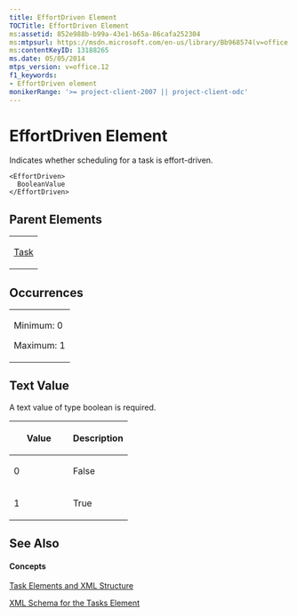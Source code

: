 ```yaml
---
title: EffortDriven Element
TOCTitle: EffortDriven Element
ms:assetid: 852e988b-b99a-43e1-b65a-86cafa252304
ms:mtpsurl: https://msdn.microsoft.com/en-us/library/Bb968574(v=office.12)
ms:contentKeyID: 13188265
ms.date: 05/05/2014
mtps_version: v=office.12
f1_keywords:
- EffortDriven element
monikerRange: '>= project-client-2007 || project-client-odc'
---
```


# EffortDriven Element




Indicates whether scheduling for a task is effort-driven.

    <EffortDriven>
      BooleanValue
    </EffortDriven>

## Parent Elements

<table>
<colgroup>
<col style="width: 100%" />
</colgroup>
<tbody>
<tr class="odd">
<td><p><a href="bb968487(v=office.12).md">Task</a></p></td>
</tr>
</tbody>
</table>

## Occurrences

<table>
<colgroup>
<col style="width: 100%" />
</colgroup>
<tbody>
<tr class="odd">
<td><p>Minimum: 0</p>
<p>Maximum: 1</p></td>
</tr>
</tbody>
</table>

## Text Value

A text value of type boolean is required.

<table>
<colgroup>
<col style="width: 50%" />
<col style="width: 50%" />
</colgroup>
<thead>
<tr class="header">
<th><p>Value</p></th>
<th><p>Description</p></th>
</tr>
</thead>
<tbody>
<tr class="odd">
<td><p>0</p></td>
<td><p>False</p></td>
</tr>
<tr class="even">
<td><p>1</p></td>
<td><p>True</p></td>
</tr>
</tbody>
</table>

## See Also

#### Concepts

[Task Elements and XML Structure](task-elements-and-xml-structure.md)

[XML Schema for the Tasks Element](xml-schema-for-the-tasks-element.md)

